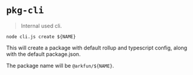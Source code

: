 # `pkg-cli`

> Internal used cli.

```shell
node cli.js create ${NAME}
```

This will create a package with default rollup and typescript config, along with the default package.json.

The package name will be `@arkfun/${NAME}`.
